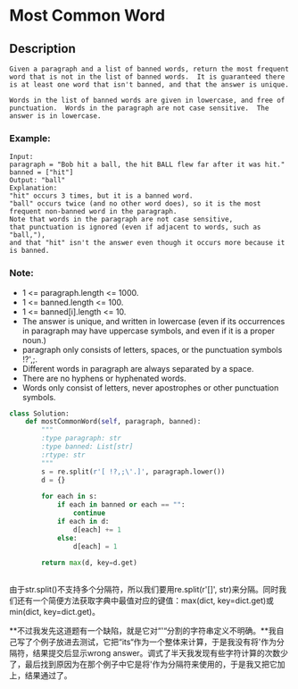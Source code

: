 # Most Common Word
## Description
```
Given a paragraph and a list of banned words, return the most frequent word that is not in the list of banned words.  It is guaranteed there is at least one word that isn't banned, and that the answer is unique.

Words in the list of banned words are given in lowercase, and free of punctuation.  Words in the paragraph are not case sensitive.  The answer is in lowercase.
```
### Example:
```
Input: 
paragraph = "Bob hit a ball, the hit BALL flew far after it was hit."
banned = ["hit"]
Output: "ball"
Explanation: 
"hit" occurs 3 times, but it is a banned word.
"ball" occurs twice (and no other word does), so it is the most frequent non-banned word in the paragraph. 
Note that words in the paragraph are not case sensitive,
that punctuation is ignored (even if adjacent to words, such as "ball,"), 
and that "hit" isn't the answer even though it occurs more because it is banned.
```
 

### Note:

   - 1 <= paragraph.length <= 1000.
   - 1 <= banned.length <= 100.
   - 1 <= banned[i].length <= 10.
   - The answer is unique, and written in lowercase (even if its occurrences in paragraph may have uppercase symbols, and even if it is a proper noun.)
   - paragraph only consists of letters, spaces, or the punctuation symbols !?',;.
   - Different words in paragraph are always separated by a space.
   - There are no hyphens or hyphenated words.
   - Words only consist of letters, never apostrophes or other punctuation symbols.

```python
class Solution:
    def mostCommonWord(self, paragraph, banned):
        """
        :type paragraph: str
        :type banned: List[str]
        :rtype: str
        """
        s = re.split(r'[ !?,;\'.]', paragraph.lower())
        d = {}
        
        for each in s:
            if each in banned or each == "":
                continue
            if each in d:
                d[each] += 1
            else:
                d[each] = 1
          
        return max(d, key=d.get)
                     
```
由于str.split()不支持多个分隔符，所以我们要用re.split(r'[]', str)来分隔。同时我们还有一个简便方法获取字典中最值对应的键值：max(dict, key=dict.get)或min(dict, key=dict.get)。

**不过我发先这道题有一个缺陷，就是它对“'“分割的字符串定义不明确。**我自己写了个例子放进去测试，它把“its“作为一个整体来计算，于是我没有将'作为分隔符，结果提交后显示wrong answer。调式了半天我发现有些字符计算的次数少了，最后找到原因为在那个例子中它是将'作为分隔符来使用的，于是我又把它加上，结果通过了。
